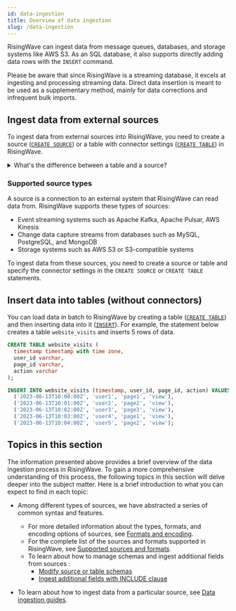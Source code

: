 ```yaml
---
id: data-ingestion
title: Overview of data ingestion
slug: /data-ingestion
---
```

<head>
  <link rel="canonical" href="https://docs.risingwave.com/docs/current/data-ingestion/" />
</head>

RisingWave can ingest data from message queues, databases, and storage systems like AWS S3. As an SQL database, it also supports directly adding data rows with the  `INSERT` command.

Please be aware that since RisingWave is a streaming database, it excels at ingesting and processing streaming data. Direct data insertion is meant to be used as a supplementary method, mainly for data corrections and infrequent bulk imports.

## Ingest data from external sources

To ingest data from external sources into RisingWave, you need to create a source ([`CREATE SOURCE`](/sql/commands/sql-create-source.md)) or a table with connector settings ([`CREATE TABLE`](/sql/commands/sql-create-table.md)) in RisingWave.

<details>
  <summary>What's the difference between a table and a source?</summary>
  <div>
    <div>The table below shows the main differences between a table and a source in RisingWave.</div>
<br/>

| Functionalities | Table | Source |
| ----------------| ----- | ------ |
| Data is persisted in RisingWave    | yes       | no |
| Primary keys can be defined  | yes        | no |
| Append-only data | yes        | yes |
| Upsert data   | yes, but a primary key needs to be defined       | no |
<br/>

<div>As shown above, a key distinction between the two is that a table persists the ingested raw data, whereas a source does not. For example, let's consider the upstream input of 5 records: `AA`, `BB`, `CC`, `DD`, and `EE`. If a table is used, these 5 records will be persisted in RisingWave. However, if a source is used, these records will not be persisted. </div>
<br/>
<div>One advantage of using a table is that you can perform ad-hoc queries against the ingested raw data. </div>
<br/>

<div>Another advantage of using a table is the ability to consume data changes. If the upstream system deletes or updates a record, this operation will be consumed by RisingWave, thereby modifying the results of the stream computation. On the other hand, a source only supports appending records and cannot handle data changes. Besides, to allow a table to accept data changes, a primary key must be specified on the table.</div>

<br/>
<div>Apart from the above differences, here are a few points worth noting about a table:</div>
<br/>
<div></div>

- With a `CREATE TABLE` statement, the corresponding table will be immediately created and populated with data.
- When a materialized view is defined based on the existing table, RisingWave will start reading data from the table and perform streaming computation.
- RisingWave's batch processing engine supports direct batch reading of the table. Users can issue ad-hoc queries against the data within the table.

And here are the points worth noting about a source:

- With a `CREATE SOURCE` statement, no physical objects are created, and data is not immediately read from the source.
- Data from the source is only read when a user creates materialized views or sinks on that source.

Regardless of whether data is persisted in RisingWave, you can create materialized views to transform or analyze them.
  </div>
</details>


### Supported source types

A source is a connection to an external system that RisingWave can read data from. RisingWave supports these types of sources:

- Event streaming systems such as Apache Kafka, Apache Pulsar, AWS Kinesis
- Change data capture streams from databases such as MySQL, PostgreSQL, and MongoDB
- Storage systems such as AWS S3 or S3-compatible systems

To ingest data from these sources, you need to create a source or table and specify the connector settings in the `CREATE SOURCE` or `CREATE TABLE` statements.

## Insert data into tables (without connectors)

You can load data in batch to RisingWave by creating a table ([`CREATE TABLE`](/sql/commands/sql-create-table.md)) and then inserting data into it ([`INSERT`](/sql/commands/sql-insert.md)). For example, the statement below creates a table `website_visits` and inserts 5 rows of data.


```sql
CREATE TABLE website_visits (
  timestamp timestamp with time zone,
  user_id varchar,
  page_id varchar,
  action varchar
);

INSERT INTO website_visits (timestamp, user_id, page_id, action) VALUES
  ('2023-06-13T10:00:00Z', 'user1', 'page1', 'view'),
  ('2023-06-13T10:01:00Z', 'user2', 'page2', 'view'),
  ('2023-06-13T10:02:00Z', 'user3', 'page3', 'view'),
  ('2023-06-13T10:03:00Z', 'user4', 'page1', 'view'),
  ('2023-06-13T10:04:00Z', 'user5', 'page2', 'view');
```


## Topics in this section

The information presented above provides a brief overview of the data ingestion process in RisingWave. To gain a more comprehensive understanding of this process, the following topics in this section will delve deeper into the subject matter. Here is a brief introduction to what you can expect to find in each topic:

- Among different types of sources, we have abstracted a series of common syntax and features.
  - For more detailed information about the types, formats, and encoding options of sources, see [Formats and encoding](/ingest/formats-and-encode-parameters.md).
  - For the complete list of the sources and formats supported in RisingWave, see [Supported sources and formats](/ingest/supported-sources-and-formats.md).
  - To learn about how to manage schemas and ingest additional fields from sources :
    - [Modify source or table schemas](/ingest/modify-schemas.md)
    - [Ingest additional fields with INCLUDE clause](/ingest/include-clause.md)

- To learn about how to ingest data from a particular source, see [Data ingestion guides](/docs/current/sources).